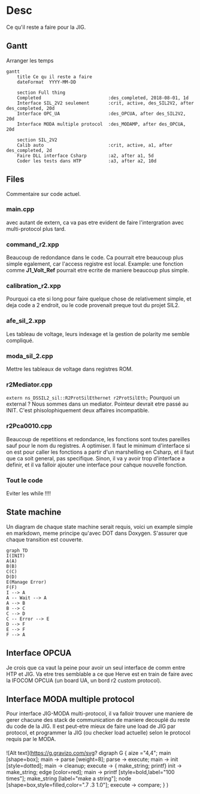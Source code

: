 # Desc

Ce qu'il reste a faire pour la JIG.

## Gantt
Arranger les temps
```mermaid
gantt
    title Ce qu il reste a faire
    dateFormat  YYYY-MM-DD

    section Full thing
    Completed                         :des_completed, 2018-08-01, 1d
    Interface SIL_2V2 seulement       :crit, active, des_SIL2V2, after des_completed, 20d
    Interface OPC_UA                  :des_OPCUA, after des_SIL2V2, 20d
    Interface MODA multiple protocol  :des_MODAMP, after des_OPCUA, 20d

    section SIL_2V2
    Calib auto                        :crit, active, a1, after des_completed, 2d
    Faire DLL interface Csharp        :a2, after a1, 5d
    Coder les tests dans HTP          :a3, after a2, 10d
```

## Files
Commentaire sur code actuel.
### main.cpp
avec autant de extern, ca va pas etre evident de faire l'intergration avec multi-protocol plus tard.
### command_r2.xpp
Beaucoup de redondance dans le code. Ca pourrait etre beaucoup plus simple egalement, car l'access registre est local. Example: une fonction comme **J1_Volt_Ref** pourrait etre ecrite de maniere beaucoup plus simple.
### calibration_r2.xpp
Pourquoi ca ete si long pour faire quelque chose de relativement simple, et deja code a 2 endroit, ou le code provenait preque tout du projet SIL2.
### afe_sil_2.xpp
Les tableau de voltage, leurs indexage et la gestion de polarity me semble compliqué.
### moda_sil_2.cpp
Mettre les tableaux de voltage dans registres ROM.
### r2Mediator.cpp
``` extern ns_DSSIL2_sil::R2ProtSilEthernet r2ProtSilEth; ``` Pourquoi un external ? Nous sommes dans un mediator. Pointeur devrait etre passé au INIT. C'est phisolophiquement deux affaires incompatible.
### r2Pca0010.cpp 
Beaucoup de repetitions et redondance, les fonctions sont toutes pareilles sauf pour le nom du registres. A optimiser. Il faut le minimum d'interface si on est pour caller les fonctions a partir d'un marshelling en Csharp, et il faut que ca soit general, pas specifique. Sinon, il va y avoir trop d'interface a definir, et il va falloir ajouter une interface pour cahque nouvelle fonction.
### Tout le code
Eviter les while !!!!


## State machine

Un diagram de chaque state machine serait requis, voici un example simple en markdown, meme principe qu'avec DOT dans Doxygen. S'assurer que chaque transition est couverte.

```mermaid
graph TD
I(INIT)
A(A)
B(B)
C(C)
D(D)
E(Manage Error)
F(F)
I --> A
A -- Wait --> A
A --> B
B --> C
C --> D
C -- Error --> E
D --> F
E --> F
F --> A
```

## Interface OPCUA
Je crois que ca vaut la peine pour avoir un seul interface de comm entre HTP et JIG. Va etre tres semblable a ce que Herve est en train de faire avec la IFOCOM OPCUA (un board UA, un bord r2 custom protocol).

## Interface MODA multiple protocol
Pour interface JIG-MODA multi-protocol, il va falloir trouver une maniere de gerer chacune des stack de communication de maniere decouplé du reste du code de la JIG. Il est peut-etre mieux de faire une load de JIG par protocol, et programmer la JIG (ou checker load actuelle) selon le protocol requis par le MODA.






























####
![Alt text](https://g.gravizo.com/svg?
  digraph G {
    aize ="4,4";
    main [shape=box];
    main -> parse [weight=8];
    parse -> execute;
    main -> init [style=dotted];
    main -> cleanup;
    execute -> { make_string; printf}
    init -> make_string;
    edge [color=red];
    main -> printf [style=bold,label="100 times"];
    make_string [label="make a string"];
    node [shape=box,style=filled,color=".7 .3 1.0"];
    execute -> compare;
  }
)
<!--stackedit_data:
eyJoaXN0b3J5IjpbLTEzMjMxMTc5MTcsNzA3ODUyNzkwXX0=
-->